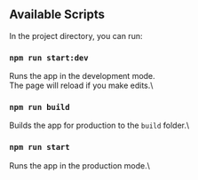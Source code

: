 ## Available Scripts

In the project directory, you can run:

### `npm run start:dev`

Runs the app in the development mode.\
The page will reload if you make edits.\

### `npm run build`

Builds the app for production to the `build` folder.\

### `npm run start`

Runs the app in the production mode.\
